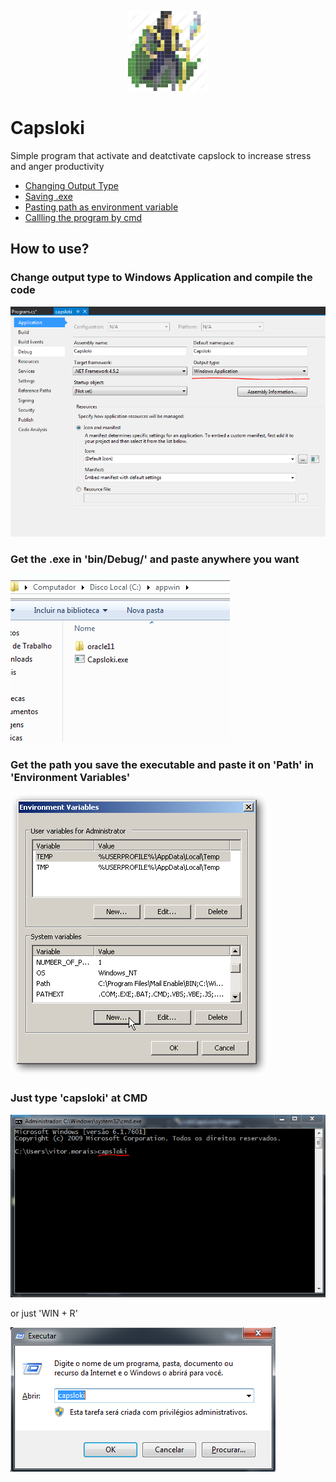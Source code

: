 
<p align="center">
    <a>
        <img alt="logo" src="Images/loki.png">
    </a>
</p>

# Capsloki




Simple program that activate and deatctivate capslock to increase stress and anger productivity

* [Changing Output Type](#Change-output-type-to-Windows-Application-and-compile-the-code)
* [Saving .exe](#Get-the-.exe-in-'bin/Debug/'-and-paste-anywhere-you-want)
* [Pasting path as environment variable](#Get-the-path-you-save-the-executable-and-paste-it-on-'Path'-in-'Environment-Variables')
* [Callling the program by cmd](#Just-type-'capsloki'-at-CMD)




## How to use?

 ### Change output type to Windows Application and compile the code

![](/Images/outputType.PNG)

### Get the .exe in 'bin/Debug/' and paste anywhere you want

![](/Images/saveSomewhere.PNG)

### Get the path you save the executable and paste it on 'Path' in 'Environment Variables'

![](/Images/path.png)

### Just type 'capsloki' at CMD

![](/Images/cmdExecution.PNG)

or just 'WIN + R'

![](/Images/winR.PNG)
